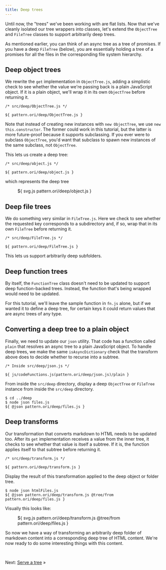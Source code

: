 ```yaml
---
title: Deep trees
---
```


Until now, the "trees" we've been working with are flat lists. Now that we've cleanly isolated our tree wrappers into classes, let's extend the `ObjectTree` and `FileTree` classes to support arbitrarily deep trees.

As mentioned earlier, you can think of an async tree as a tree of promises. If you have a deep `FileTree` (below), you are essentially holding a tree of a promises for all the files in the corresponding file system hierarchy.

## Deep object trees

We rewrite the `get` implementation in `ObjectTree.js`, adding a simplistic check to see whether the value we're passing back is a plain JavaScript object. If it is a plain object, we'll wrap it in its own `ObjectTree` before returning it.

```${'js'}
/* src/deep/ObjectTree.js */

${ pattern.ori/deep/ObjectTree.js }
```

Note that instead of creating new instances with `new ObjectTree`, we use `new this.constructor`. The former could work in this tutorial, but the latter is more future-proof because it supports subclassing. If you ever were to subclass `ObjectTree`, you'd want that subclass to spawn new instances of the same subclass, not `ObjectTree`.

This lets us create a deep tree:

```${'js'}
/* src/deep/object.js */

${ pattern.ori/deep/object.js }
```

which represents the deep tree

<figure>
  ${ svg.js pattern.ori/deep/object.js }
</figure>

## Deep file trees

We do something very similar in `FileTree.js`. Here we check to see whether the requested key corresponds to a subdirectory and, if so, wrap that in its own `FileTree` before returning it.

```${'js'}
/* src/deep/FileTree.js */

${ pattern.ori/deep/FileTree.js }
```

This lets us support arbitrarily deep subfolders.

## Deep function trees

By itself, the `FunctionTree` class doesn't need to be updated to support deep function-backed trees. Instead, the function that's being wrapped would need to be updated.

For this tutorial, we'll leave the sample function in `fn.js` alone, but if we wanted it to define a deep tree, for certain keys it could return values that are async trees of any type.

## Converting a deep tree to a plain object

Finally, we need to update our `json` utility. That code has a function called `plain` that resolves an async tree to a plain JavaScript object. To handle deep trees, we make the same `isAsyncDictionary` check that the transform above does to decide whether to recurse into a subtree.

```${'js'}
/* Inside src/deep/json.js */

${ js/codeFunctions.js(pattern.ori/deep/json.js)/plain }
```

<span class="tutorialStep"></span> From inside the `src/deep` directory, display a deep `ObjectTree` or `FileTree` instance from inside the `src/deep` directory.

```console
$ cd ../deep
$ node json files.js
${ @json pattern.ori/deep/files.js }
```

## Deep transforms

Our transformation that converts markdown to HTML needs to be updated too. After its `get` implementation receives a value from the inner tree, it checks to see whether that value is itself a subtree. If it is, the function applies itself to that subtree before returning it.

```${'js'}
/* src/deep/transform.js */

${ pattern.ori/deep/transform.js }
```

<span class="tutorialStep"></span> Display the result of this transformation applied to the deep object or folder tree.

```console
$ node json htmlFiles.js
${ @json pattern.ori/deep/transform.js @tree/from pattern.ori/deep/files.js }
```

Visually this looks like:

<figure>
${ svg.js pattern.ori/deep/transform.js @tree/from pattern.ori/deep/files.js }
</figure>

So now we have a way of transforming an arbitrarily deep folder of markdown content into a corresponding deep tree of HTML content. We're now ready to do some interesting things with this content.

&nbsp;

Next: [Serve a tree](serve.html) »
